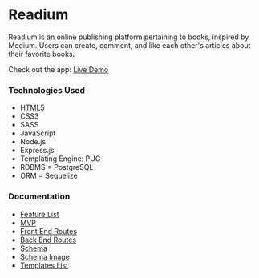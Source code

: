# Readium

Readium is an online publishing platform pertaining to books, inspired by Medium. Users can create, comment, and like each other's articles about their favorite books.

Check out the app: [Live Demo](https://)

### Technologies Used


* HTML5
* CSS3
* SASS
* JavaScript
* Node.js
* Express.js
* Templating Engine: PUG
* RDBMS = PostgreSQL
* ORM = Sequelize

### Documentation


* [Feature List](https://)
* [MVP](https://)
* [Front End Routes](https://)
* [Back End Routes](medium-clone-project/documentation/backEndRoutes.md)
* [Schema](https://)
* [Schema Image](https://)
* [Templates List](https://)
